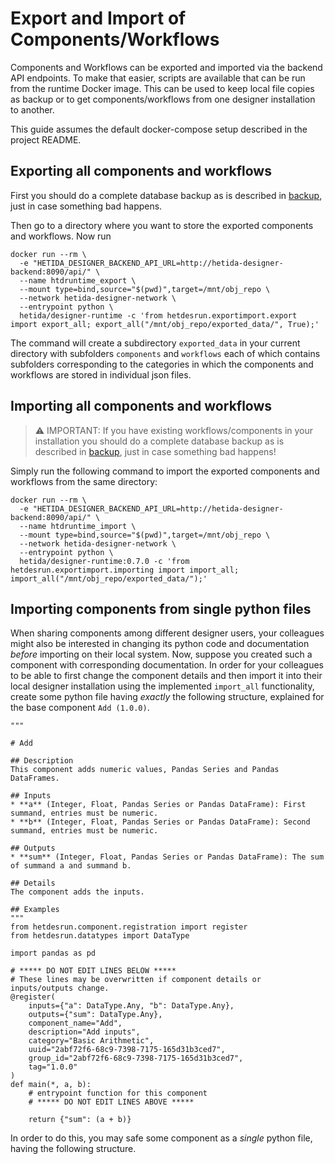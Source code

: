 # Export and Import of Components/Workflows

Components and Workflows can be exported and imported via the backend API endpoints. To make that easier, scripts are available that can be run from the runtime Docker image. This can be used to keep local file copies as backup or to get components/workflows from one designer installation to another.

This guide assumes the default docker-compose setup described in the project README.

## Exporting all components and workflows

First you should do a complete database backup as is described in [backup](./backup.md), just in case something bad happens.

Then go to a directory where you want to store the exported components and workflows.
Now run 

```shell
docker run --rm \
  -e "HETIDA_DESIGNER_BACKEND_API_URL=http://hetida-designer-backend:8090/api/" \
  --name htdruntime_export \
  --mount type=bind,source="$(pwd)",target=/mnt/obj_repo \
  --network hetida-designer-network \
  --entrypoint python \
  hetida/designer-runtime -c 'from hetdesrun.exportimport.export import export_all; export_all("/mnt/obj_repo/exported_data/", True);'
```

The command will create a subdirectory `exported_data` in your current directory with subfolders `components` and `workflows` each of which contains subfolders corresponding to the categories in which the components and workflows are stored in individual json files.

## Importing all components and workflows

> :warning: IMPORTANT: If you have existing workflows/components in your installation you should do a complete database backup as is described in [backup](./backup.md), just in case something bad happens!

Simply run the following command to import the exported components and workflows from the same directory:

```shell
docker run --rm \
  -e "HETIDA_DESIGNER_BACKEND_API_URL=http://hetida-designer-backend:8090/api/" \
  --name htdruntime_import \
  --mount type=bind,source="$(pwd)",target=/mnt/obj_repo \
  --network hetida-designer-network \
  --entrypoint python \
  hetida/designer-runtime:0.7.0 -c 'from hetdesrun.exportimport.importing import import_all; import_all("/mnt/obj_repo/exported_data/");'
```

## Importing components from single python files

When sharing components among different designer users, your colleagues might also be interested in changing its python code and documentation *before* importing on their local system. Now, suppose you created such a component with corresponding documentation. In order for your colleagues to be able to first change the component details and then import it into their local designer installation using the implemented `import_all` functionality, create some python file having *exactly* the following structure, explained for the base component `Add (1.0.0)`. 

```shell
"""

# Add

## Description
This component adds numeric values, Pandas Series and Pandas DataFrames.

## Inputs
* **a** (Integer, Float, Pandas Series or Pandas DataFrame): First summand, entries must be numeric.
* **b** (Integer, Float, Pandas Series or Pandas DataFrame): Second summand, entries must be numeric.

## Outputs
* **sum** (Integer, Float, Pandas Series or Pandas DataFrame): The sum of summand a and summand b. 

## Details
The component adds the inputs. 

## Examples
"""
from hetdesrun.component.registration import register
from hetdesrun.datatypes import DataType

import pandas as pd

# ***** DO NOT EDIT LINES BELOW *****
# These lines may be overwritten if component details or inputs/outputs change.
@register(
    inputs={"a": DataType.Any, "b": DataType.Any},
    outputs={"sum": DataType.Any},
    component_name="Add",
    description="Add inputs",
    category="Basic Arithmetic",
    uuid="2abf72f6-68c9-7398-7175-165d31b3ced7",
    group_id="2abf72f6-68c9-7398-7175-165d31b3ced7",
    tag="1.0.0"
)
def main(*, a, b):
    # entrypoint function for this component
    # ***** DO NOT EDIT LINES ABOVE *****

    return {"sum": (a + b)}
```

In order to do this, you may safe some component as a *single* python file, having the following structure. 
